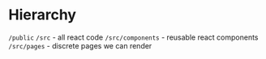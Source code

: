 # Hierarchy

`/public`
`/src` - all react code
`/src/components` - reusable react components
`/src/pages` - discrete pages we can render